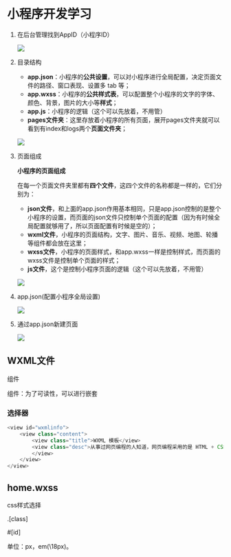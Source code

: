 # 小程序开发学习

1. 在后台管理找到AppID（小程序ID）

   ![](http://doze9097.top//20191120225748.png)

2. 目录结构

   - **app.json**：小程序的**公共设置**，可以对小程序进行全局配置，决定页面文件的路径、窗口表现、设置多 tab 等；
   - **app.wxss**：小程序的**公共样式表**，可以配置整个小程序的文字的字体、颜色、背景，图片的大小等**样式**；
   - **app.js**：小程序的逻辑（这个可以先放着，不用管）
   - **pages文件夹**：这里存放着小程序的所有页面，展开pages文件夹就可以看到有index和logs两个**页面文件夹**；

   ![](http://doze9097.top//20191120230245.png)

3. 页面组成

   **小程序的页面组成**

   在每一个页面文件夹里都有**四个文件**，这四个文件的名称都是一样的，它们分别为：

   - **json文件**，和上面的app.json作用基本相同，只是app.json控制的是整个小程序的设置，而页面的json文件只控制单个页面的配置（因为有时候全局配置就够用了，所以页面配置有时候是空的）；
   - **wxml文件**，小程序的页面结构，文字、图片、音乐、视频、地图、轮播等组件都会放在这里；
   - **wxss文件**，小程序的页面样式，和app.wxss一样是控制样式，而页面的wxss文件是控制单个页面的样式；
   - **js文件**，这个是控制小程序页面的逻辑（这个可以先放着，不用管）

   ![](http://doze9097.top//20191120230410.png)

4. app.json(配置小程序全局设置)

   ![](http://doze9097.top//20191120230528.png)

5. 通过app.json新建页面

   ![](http://doze9097.top//20191121214015.png)




## WXML文件

<text/>组件

<view/>组件：为了可读性，可以进行嵌套

### 选择器

```javascript
<view id="wxmlinfo">
    <view class="content">
        <view class="title">WXML 模板</view>
        <view class="desc">从事过网页编程的人知道，网页编程采用的是 HTML + CSS + JS 这样的组合，其中 HTML 是用来描述当前这个页面的结构，CSS 用来描述页面的样子，JS 通常是用来处理这个页面和用户的交互。
        </view>
    </view>
</view>
```



## home.wxss

css样式选择

.[class]

#[id]



单位：px，em(\18px)。